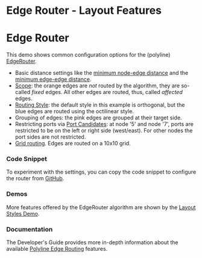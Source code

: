<!--
 //////////////////////////////////////////////////////////////////////////////
 // @license
 // This file is part of yFiles for HTML 2.6.0.4.
 // Use is subject to license terms.
 //
 // Copyright (c) 2000-2024 by yWorks GmbH, Vor dem Kreuzberg 28,
 // 72070 Tuebingen, Germany. All rights reserved.
 //
 //////////////////////////////////////////////////////////////////////////////
-->
# Edge Router - Layout Features

# Edge Router

This demo shows common configuration options for the (polyline) [EdgeRouter](https://docs.yworks.com/yfileshtml/#/api/EdgeRouter).

- Basic distance settings like the [minimum node-edge distance](https://docs.yworks.com/yfileshtml/#/api/EdgeRouter#inimumNodeToEdgeDistance) and the [minimum edge-edge distance](https://docs.yworks.com/yfileshtml/#/api/EdgeRouterEdgeLayoutDescriptor#minimumEdgeToEdgeDistance).
- [Scope](https://docs.yworks.com/yfileshtml/#/api/EdgeRouter#scope): the orange edges are _not_ routed by the algorithm, they are so-called _fixed_ edges. All other edges are routed, thus, called _affected_ edges.
- [Routing Style](https://docs.yworks.com/yfileshtml/#/api/EdgeRouterEdgeLayoutDescriptor#routingStyle): the default style in this example is orthogonal, but the blue edges are routed using the octilinear style.
- Grouping of edges: the pink edges are grouped at their target side.
- Restricting ports via [Port Candidates](https://docs.yworks.com/yfileshtml/#/api/PortCandidate): at node '5' and node '7', ports are restricted to be on the left or right side (west/east). For other nodes the port sides are not restricted.
- [Grid routing](https://docs.yworks.com/yfileshtml/#/api/EdgeRouter#grid). Edges are routed on a 10x10 grid.

### Code Snippet

To experiment with the settings, you can copy the code snippet to configure the router from [GitHub](https://github.com/yWorks/yfiles-for-html-demos/blob/master/demos/layout-features/edge-router/EdgeRouter.ts).

### Demos

More features offered by the EdgeRouter algorithm are shown by the [Layout Styles Demo](../../showcase/layoutstyles/index.html?layout=edge-router&sample=edge-router).

### Documentation

The Developer's Guide provides more in-depth information about the available [Polyline Edge Routing](https://docs.yworks.com/yfileshtml/#/dguide/polyline_router_bus_routing) features.
